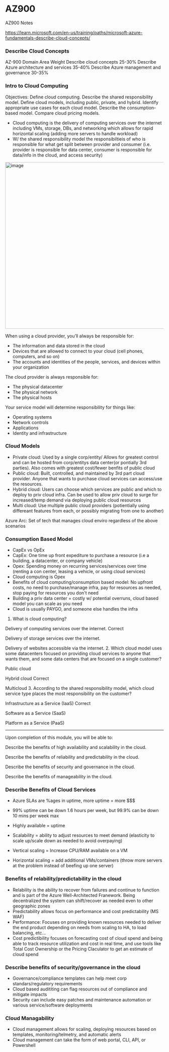 # AZ900
AZ900 Notes 


https://learn.microsoft.com/en-us/training/paths/microsoft-azure-fundamentals-describe-cloud-concepts/


### Describe Cloud Concepts

AZ-900 Domain Area	Weight
Describe cloud concepts	25-30%
Describe Azure architecture and services	35-40%
Describe Azure management and governance	30-35%

### Intro to Cloud Computing

Objectives:
Define cloud computing.
Describe the shared responsibility model.
Define cloud models, including public, private, and hybrid.
Identify appropriate use cases for each cloud model.
Describe the consumption-based model.
Compare cloud pricing models.


- Cloud computing is the delivery of computing services over the internet including VMs, storage, DBs, and networking which allows for rapid horizontal scaling (adding more servers to handle workload)
- W/ the shared responsibility model the responsibiltieis of who is responsible for what get split between provider and consumer (i.e. provider is responsible for data center, consumer is responsible for data/info in the cloud, and access security)

<img width="885" height="528" alt="image" src="https://github.com/user-attachments/assets/e2741136-2e8b-430a-8026-b1a3622b8949" />


When using a cloud provider, you’ll always be responsible for:

- The information and data stored in the cloud
- Devices that are allowed to connect to your cloud (cell phones, computers, and so on)
- The accounts and identities of the people, services, and devices within your organization

The cloud provider is always responsible for:

- The physical datacenter
- The physical network
- The physical hosts

Your service model will determine responsibility for things like:

- Operating systems
- Network controls
- Applications
- Identity and infrastructure

### Cloud Models

- Private cloud: Used by a single corp/entity/  Allows for greatest control and can be hosted from corp/entitys data center(or pontially 3rd parties).  Also comes with greatest cost/fewer benfits of public cloud
- Public cloud: Built, controlled, and maintained by 3rd part cloud provider.  Anyone that wants to purchase cloud services can access/use the resources.
- Hybrid cloud:  Users can choose which services are public and which to deploy to priv cloud infra.  Can be used to allow priv cloud to surge for increased/temp demand via deploying public cloud resources
- Multi cloud: Use multiple public cloud providers (potientially using differeant features from each, or possibly migrating from one to another)

Azure Arc: Set of tech that manages cloud enviro regardless of the above scenarios



### Consumption Based Model

- CapEx vs OpEx
- CapEx: One time up front expediture to purchase a resource (i.e a building, a datacenter, or company vehicle)
- Opex: Spending money on recurring services/services over time (renting a con center, leasing a vehicle, or using cloud services)
- Cloud computing is Opex
- Benefits of cloud computing/consumption based model: No upfront costs, no need to purchase/manage infra, pay for resources as needed, stop paying for resources you don't need
- Building a priv data center = costly w/ potential overruns, cloud based model you can scale as you need
- Cloud is usually PAYGO, and someone else handles the infra


1. What is cloud computing?

Delivery of computing services over the internet.
Correct

Delivery of storage services over the internet.

Delivery of websites accessible via the internet.
2. Which cloud model uses some datacenters focused on providing cloud services to anyone that wants them, and some data centers that are focused on a single customer?

Public cloud

Hybrid cloud
Correct

Multicloud
3. According to the shared responsibility model, which cloud service type places the most responsibility on the customer?

Infrastructure as a Service (IaaS)
Correct

Software as a Service (SaaS)

Platform as a Service (PaaS)


---

Upon completion of this module, you will be able to:

Describe the benefits of high availability and scalability in the cloud.

Describe the benefits of reliability and predictability in the cloud.

Describe the benefits of security and governance in the cloud.

Describe the benefits of manageability in the cloud.

### Describe Benefits of Cloud Services

- Azure SLAs are %ages in uptime, more uptime = more $$$
- 99% uptime can be down 1.6 hours per week, but 99.9% can be down 10 mins per week max
- Highly available = uptime

- Scalability = ability to adjust resources to meet demand (elasticity to scale up/scale down as needed to avoid overpaying)
- Vertical scaling = Increase CPU/RAM available on a VM
- Horizontal scaling = add additional VMs/containers (throw more servers at the problem instead of beefing up one server)

### Benefits of relability/predictability in the cloud

- Relability is the ability to recover from failures and continue to function and is part of the Azure Well-Architected Franework.  Being decentralized the system can shift/recover as needed even to other geographic zones
- Predictability allows focus on performance and cost predictability (MS WAF)
- Performance: Focuses on providing known resources needed to deliver the end product depending on needs from scaling to HA, to load balancing, etc...
- Cost predictibility focuses on forecasting cost of cloud spend and being able to track resource utilization and cost in real time, and use tools like Total Cost Ownership or the Pricing Claculator to get an estimate of cloud spend


### Describe benefits of security/governance in the cloud

- Governance/compliance templates can help meet corp standars/regulatory requirements
- Cloud based audititing can flag resources out of compliance and mitigate impacts
- Security can include easy patches and maintenance automation or various service/software deployments

### Cloud Managability

- Cloud management allows for scaling, deploying resources based on templates, monitoring/telmetry, and automatic alerts
- Cloud management can take the form of web portal, CLI, API, or Powershell

